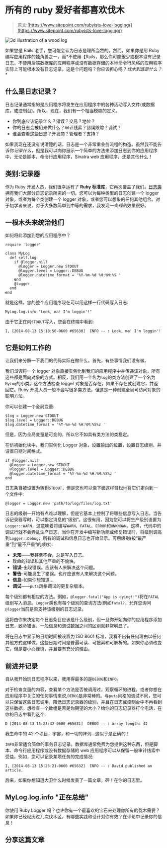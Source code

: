 # 所有的 ruby 爱好者都喜欢伐木

> 原文:[https://www.sitepoint.com/rubyists-love-logging/](https://www.sitepoint.com/rubyists-love-logging/)

![3d illustration of a wood log](../Images/73c9856ba6a39d564474b9ebe1d16db2.png)

如果您是 Rails 老手，您可能会认为日志是理所当然的。然而，如果你是用 Ruby 编写应用程序的独角兽之一，而*不使用【Rails，那么你可能很少或根本没有记录日志。不使用后端数据库的应用程序或没有数据存储的本地命令行风格的应用程序实际上可能根本没有日志记录。这是个问题吗？你应该担心吗？*伐木到底是什么？**

## 什么是日志记录？

日志记录通常指的是应用程序将发生在应用程序中的各种活动写入文件(或数据库，或控制台)。所以，现在，我们有一个相当模糊的定义。

*   你到底应该记录什么？错误？交易？地位？
*   你的日志会被用来做什么？审计线索？错误跟踪？调试？
*   谁会查看这些日志？开发商？管理者？支持？

如果我现在还没有说清楚的话，日志是一个非常重业务流程的构造。虽然我不能告诉你*记录什么*，但是我可以向你展示一个简单的方法来添加日志到你的应用程序中，无论是脚本，命令行应用程序，Sinatra web 应用程序，还是其他什么！

## 类别:记录器

作为 Ruby 开发人员，我们很幸运有了 **Ruby 标准库**，它再次覆盖了我们。[日志类](//www.ruby-doc.org/stdlib-2.1.2/libdoc/logger/rdoc/Logger.html)拥有我们大部分日志记录所需的一切。您可以为每种类型的日志创建一个 logger 对象，或者为每个类创建一个 logger 对象，或者您可以想象的任何其他组合。对于初学者来说，对于大多数简单到中等的需求，我发现*一条规则*效果很好。

## 一根木头来统治他们

如何将此添加到您的应用程序中？

```
require 'logger'

class MyLog
  def self.log
    if @logger.nil?
      @logger = Logger.new STDOUT
      @logger.level = Logger::DEBUG
      @logger.datetime_format = '%Y-%m-%d %H:%M:%S '
    end
    @logger
  end
end
```

就是这样。您的整个应用程序现在可以用这样一行代码写入日志:

```
MyLog.log.info "Look, ma! I'm loggin'!"
```

由于它正在向`STDOUT`写入，您会在终端中看到:

```
I, [2014-08-13 15:18:50-0600 #65630]  INFO -- : Look, ma! I'm loggin'!
```

## 它是如何工作的

让我们来分解一下我们的代码实际在做什么。首先，有些事情我们没有做。

我们*没有*将一个 logger 对象直接实例化到我们的应用程序中并传递该对象，所有这些都是面向对象的方式。相反，我们用一个名为`log`的类方法创建了一个名为`MyLog`的小类。这个方法检查 logger 对象是否存在，如果不存在就创建它，并返回它。Ruby 开发人员一般不会写很多类方法，但这是一种创建全局可访问对象的聪明方法。

你可以创建一个全局变量:

```
$log = Logger.new STDOUT
$log.level = Logger::DEBUG
$log.datetime_format = '%Y-%m-%d %H:%M:%S%z '
```

但是，因为全局变量是可变的，所以它不如具有类方法的类稳定。

在仿初始化块中，我们实例化 Logger 对象，设置输出的位置，设置日志级别，并设置日期时间格式。

```
if @logger.nil?
  @logger = Logger.new STDOUT
  @logger.level = Logger::DEBUG
  @logger.datetime_format = '%Y-%m-%d %H:%M:%S%z '
end
```

日志条目被设置为转到`STDOUT`，但是您也可以像下面这样轻松地将它们定向到一个文件中:

```
@logger = Logger.new 'path/to/log/files/log.txt'
```

日志的级别一开始有点难以理解，但是它基本上控制了将哪些信息写入日志。当告诉记录器写时，可以指定消息的“级别”。这很有用，因为您可以将生产级别设置为`Logger::WARN`，这意味着将编写`WARN`、`FATAL`、`ERROR`和`UNKNOWN`。这样，代码中的调试行就不会弄乱生产日志。当你在开发中编写新功能或修复错误时，将级别调高到`Logger::Debug`，所有的调试和信息日志也开始显示。可用级别(按“最严重”到“最不严重”的顺序):

*   **未知**——我甚至不会。总是写入日志。
*   致命的错误和其他严重的不愉快。
*   **错误**–出现错误。应该有人来解决这个问题。
*   **警告**–可能发生了错误。也许应该有人来解决这个问题。
*   **信息**–如果你想知道…
*   **调试**——`puts`风格调试的更复杂版本。

每个级别都有相应的方法。例如，`@logger.fatal("App is dying!!")`将在`FATAL`级别写入消息。`Logger`类也有每个级别的查询方法(例如`fatal?`，允许您询问`@logger`当前是否支持该级别的日志记录。

这将由你来决定每个日志条目应该是什么级别，但一旦你开始向你的应用程序添加日志，致命错误、一般信息和调试数据之间的区别就非常明显了。

将在日志中显示的日期时间被设置为 ISO 8601 标准，我看不出有任何理由以任何其他方式这样做。这些日期时间是普遍可读、可搜索和可解析的。如果你必须改变它，但是要小心谨慎，并且要有充分的理由。

## 前进并记录

自从我开始玩日志程序以来，我用得最多的是`DEBUG`和`INFO`。

对于检查变量的内容，查看某个方法是否被调用过，观察循环的进程，或者你想在应用程序中关注的任何事情来说,`DEBUG`是非常棒的。与`puts`风格的调试不同，您可以只保留这些日志调用，降低日志记录器的级别，并且在日志或控制台中不再看到这些数据。想检查一个数组是否是你期望的大小？给你的日志记录器打个电话，在你的日志中看到这个:

```
D [2014-08-13 15:23:42-0600 #65631]  DEBUG -- : Array length: 42
```

我生命中的 42 个项目，宇宙，和一切的阵列…这似乎是正确的！

`INFO`非常适合简单的事务日志记录。数据库通常免费为您提供这种东西，但是脚本、命令行应用程序或没有数据存储的 web 应用程序可以从保留一般审计线索中受益。例如，您可以记录某项任务的完成情况:

```
I, [2014-08-13 15:25:21-0600 #65632]  INFO -- : David published an article.
```

后来，如果你想知道大卫什么时候发表了一篇文章，砰！在你的日志里。

## MyLog.log.info "正在总结"

你使用 Ruby Logger 吗？也许你有一个最喜欢的宝石来处理你所有的伐木需要？如果你已经经历过几次伐木区，有哪些实践和设计对你有效？在评论中记录你的信息！

## 分享这篇文章